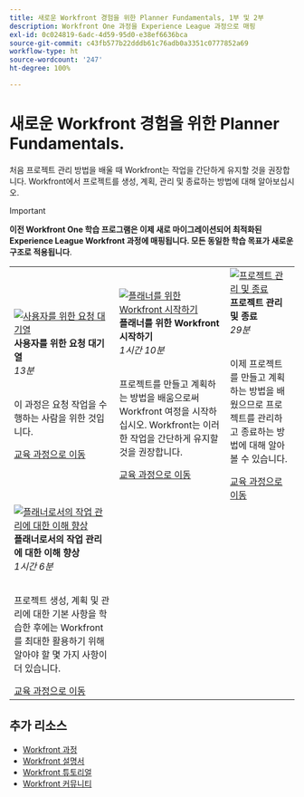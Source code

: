 ```yaml
---
title: 새로운 Workfront 경험을 위한 Planner Fundamentals, 1부 및 2부
description: Workfront One 과정을 Experience League 과정으로 매핑
exl-id: 0c024819-6adc-4d59-95d0-e38ef6636bca
source-git-commit: c43fb577b22dddb61c76adb0a3351c0777852a69
workflow-type: ht
source-wordcount: '247'
ht-degree: 100%

---
```


# 새로운 Workfront 경험을 위한 Planner Fundamentals.

처음 프로젝트 관리 방법을 배울 때 Workfront는 작업을 간단하게 유지할 것을 권장합니다. Workfront에서 프로젝트를 생성, 계획, 관리 및 종료하는 방법에 대해 알아보십시오.

>[!IMPORTANT]
>
>**이전 Workfront One 학습 프로그램은 이제 새로 마이그레이션되어 최적화된 Experience League Workfront 과정에 매핑됩니다.  모든 동일한 학습 목표가 새로운 구조로 적용됩니다**.

<table>
  <tr>
   <td>
      <a href="https://experienceleague.adobe.com/?recommended=Workfront-U-1-2022.1.planners">
      <img alt="사용자를 위한 요청 대기열" src="https://cdn.experienceleague.adobe.com/thumb/request-queues-for-users.png"/>
      </a>
      <div>
         <strong>사용자를 위한 요청 대기열</strong></a>         
         <br/><em>13분</em>
      </div>
      <p>
        <br/>
         이 과정은 요청 작업을 수행하는 사람을 위한 것입니다.
      </p>
      <a  rel="noreferrer" target="_blank" href="https://experienceleague.adobe.com/?recommended=Workfront-U-1-2022.2.request-queues" class="spectrum-Button spectrum-Button--primary spectrum-Button--sizeM">
      <span class="spectrum-Button-label has-no-wrap has-text-weight-bold">교육 과정으로 이동</span>
      </a>
   </td>   
   <td>
      <a href="https://experienceleague.adobe.com/?recommended=Workfront-U-1-2022.1.planners">
      <img alt="플래너를 위한 Workfront 시작하기" src="https://cdn.experienceleague.adobe.com/thumb/get-started-with-workfront-for-planners.png"/>
      </a>
      <div>
         <strong>플래너를 위한 Workfront 시작하기</strong></a>         
         <br/><em>1시간 10분</em>
      </div>
      <p>
        <br/>
         프로젝트를 만들고 계획하는 방법을 배움으로써 Workfront 여정을 시작하십시오. Workfront는 이러한 작업을 간단하게 유지할 것을 권장합니다.
      </p>
      <a  rel="noreferrer" target="_blank" href="https://experienceleague.adobe.com/?recommended=Workfront-U-1-2022.1.planners" class="spectrum-Button spectrum-Button--primary spectrum-Button--sizeM">
      <span class="spectrum-Button-label has-no-wrap has-text-weight-bold">교육 과정으로 이동</span>
      </a>
   </td>
    <td>
      <a href="https://experienceleague.adobe.com/?recommended=Workfront-U-1-2022.2.planners">
      <img alt="프로젝트 관리 및 종료" src="https://cdn.experienceleague.adobe.com/thumb/manage-and-close-a-project.png"/>
      </a>
      <div>
         <strong>프로젝트 관리 및 종료</strong></a>         
         <br/><em>29분</em>
      </div>
      <p>
        <br/>
         이제 프로젝트를 만들고 계획하는 방법을 배웠으므로 프로젝트를 관리하고 종료하는 방법에 대해 알아볼 수 있습니다.
      </p>
      <a  rel="noreferrer" target="_blank" href="https://experienceleague.adobe.com/?recommended=Workfront-U-1-2022.2.planners" class="spectrum-Button spectrum-Button--primary spectrum-Button--sizeM">
      <span class="spectrum-Button-label has-no-wrap has-text-weight-bold">교육 과정으로 이동</span>
      </a>
   </td>
  </tr>
  <tr>
   <td>
      <a href="https://experienceleague.adobe.com/?recommended=Workfront-U-1-2022.3.planners">
      <img alt="플래너로서의 작업 관리에 대한 이해 향상" src="https://cdn.experienceleague.adobe.com/thumb/further-understanding-of-managing-work-as-a-planner.png"/>
      </a>
      <div>
         <strong>플래너로서의 작업 관리에 대한 이해 향상</strong></a>         
         <br/><em>1시간 6분</em>
      </div>
      <p>
        <br/>
         프로젝트 생성, 계획 및 관리에 대한 기본 사항을 학습한 후에는 Workfront를 최대한 활용하기 위해 알아야 할 몇 가지 사항이 더 있습니다.
      </p>
      <a  rel="noreferrer" target="_blank" href="https://experienceleague.adobe.com/?recommended=Workfront-U-1-2022.3.planners" class="spectrum-Button spectrum-Button--primary spectrum-Button--sizeM">
      <span class="spectrum-Button-label has-no-wrap has-text-weight-bold">교육 과정으로 이동</span>
      </a>
   </td>
  </tr>

</table>

## 추가 리소스

* [Workfront 과정](https://experienceleague.adobe.com/?lang=en&amp;Solution=Workfront#courses)
* [Workfront 설명서](https://experienceleague.adobe.com/docs/workfront.html)
* [Workfront 튜토리얼](https://experienceleague.adobe.com/docs/workfront-learn/tutorials-workfront/home.html)
* [Workfront 커뮤니티](https://experienceleaguecommunities.adobe.com/t5/workfront/ct-p/workfront)
